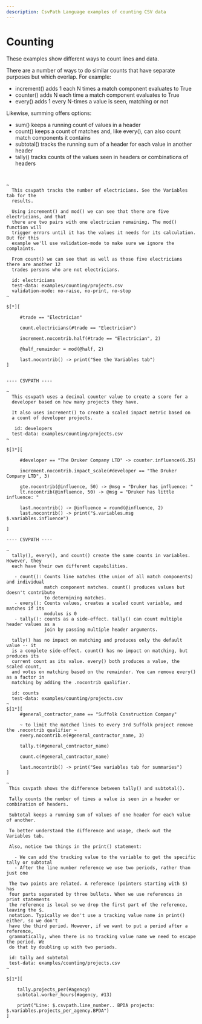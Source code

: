 ```yaml
---
description: CsvPath Language examples of counting CSV data
---
```


# Counting

These examples show different ways to count lines and data.

There are a number of ways to do similar counts that have separate purposes but which overlap. For example:

* increment() adds 1 each N times a match component evaluates to True
* counter() adds N each time a match component evaluates to True
* every() adds 1 every N-times a value is seen, matching or not

Likewise, summing offers options:

* sum() keeps a running count of values in a header
* count() keeps a count of matches and, like every(), can also count match components it contains
* subtotal() tracks the running sum of a header for each value in another header
* tally() tracks counts of the values seen in headers or combinations of headers

<figure><img src="../../../.gitbook/assets/Screenshot 2025-08-26 at 11.49.46 AM.png" alt=""><figcaption></figcaption></figure>

```clike

~
  This csvpath tracks the number of electricians. See the Variables tab for the
  results.

  Using increment() and mod() we can see that there are five electricians, and that
  there are two pairs with one electrician remaining. The mod() function will
  trigger errors until it has the values it needs for its calculation. But for this
  example we'll use validation-mode to make sure we ignore the complaints.

  From count() we can see that as well as those five electricians there are another 12
  trades persons who are not electricians.

  id: electricians
  test-data: examples/counting/projects.csv
  validation-mode: no-raise, no-print, no-stop
~

$[*][

     #trade == "Electrician"

     count.electricians(#trade == "Electrician")

     increment.nocontrib.half(#trade == "Electrician", 2)

     @half_remainder = mod(@half, 2)

     last.nocontrib() -> print("See the Variables tab")
]


---- CSVPATH ----

~
  This csvpath uses a decimal counter value to create a score for a
  developer based on how many projects they have.

  It also uses increment() to create a scaled impact metric based on
  a count of developer projects.

   id: developers
  test-data: examples/counting/projects.csv
~

$[1*][

     #developer == "The Druker Company LTD" -> counter.influence(6.35)

     increment.nocontrib.impact_scale(#developer == "The Druker Company LTD", 3)

     gte.nocontrib(@influence, 50) -> @msg = "Druker has influence: "
     lt.nocontrib(@influence, 50) -> @msg = "Druker has little influence: "

     last.nocontrib() -> @influence = round(@influence, 2)
     last.nocontrib() -> print("$.variables.msg $.variables.influence")

]

---- CSVPATH ----

~
  tally(), every(), and count() create the same counts in variables. However, they
  each have their own different capabilities.

   - count(): Counts line matches (the union of all match components) and individual
              match component matches. count() produces values but doesn't contribute
              to determining matches.
   - every(): Counts values, creates a scaled count variable, and matches if its
              modulus is 0
   - tally(): counts as a side-effect. tally() can count multiple header values as a
              join by passing multiple header arguments.

  tally() has no impact on matching and produces only the default value -- it
  is a complete side-effect. count() has no impact on matching, but produces its
  current count as its value. every() both produces a value, the scaled count,
  and votes on matching based on the remainder. You can remove every() as a factor in
  matching by adding the .nocontrib qualifier.

  id: counts
  test-data: examples/counting/projects.csv
~
$[1*][
     #general_contractor_name == "Suffolk Construction Company"

     ~ to limit the matched lines to every 3rd Suffolk project remove the .nocontrib qualifier ~
     every.nocontrib.e(#general_contractor_name, 3)

     tally.t(#general_contractor_name)

     count.c(#general_contractor_name)

     last.nocontrib() -> print("See variables tab for summaries")
]

```

```clike
~
 This csvpath shows the difference between tally() and subtotal(). 

 Tally counts the number of times a value is seen in a header or combination of headers.

 Subtotal keeps a running sum of values of one header for each value of another.

 To better understand the difference and usage, check out the Variables tab.

 Also, notice two things in the print() statement:

   - We can add the tracking value to the variable to get the specific tally or subtotal 
   - After the line number reference we use two periods, rather than just one

 The two points are related. A reference (pointers starting with $) has 
 four parts separated by three bullets. When we use references in print statements 
 the reference is local so we drop the first part of the reference, leaving the $. 
 notation. Typically we don't use a tracking value name in print() either, so we don't
 have the third period. However, if we want to put a period after a reference, 
 grammatically, when there is no tracking value name we need to escape the period. We 
 do that by doubling up with two periods.

 id: tally and subtotal
 test-data: examples/counting/projects.csv
~

$[1*][ 

	tally.projects_per(#agency)
	subtotal.worker_hours(#agency, #13)

	print("Line: $.csvpath.line_number.. BPDA projects: $.variables.projects_per_agency.BPDA")
]

```

